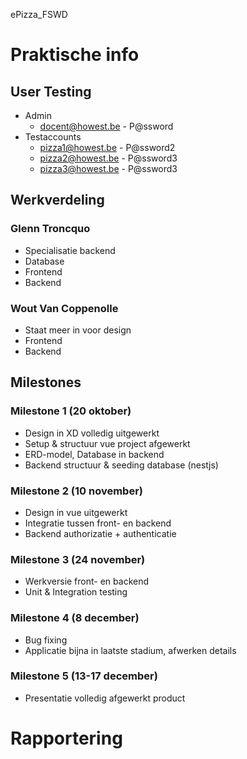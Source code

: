 ePizza_FSWD

# Praktische info

## User Testing
* Admin
    * docent@howest.be - P@ssword
* Testaccounts
    * pizza1@howest.be - P@ssword2
    * pizza2@howest.be - P@ssword3
    * pizza3@howest.be - P@ssword3

## Werkverdeling
### Glenn Troncquo
* Specialisatie backend
* Database
* Frontend
* Backend

### Wout Van Coppenolle
* Staat meer in voor design
* Frontend
* Backend

## Milestones

### Milestone 1 (20 oktober)
* Design in XD volledig uitgewerkt
* Setup & structuur vue project afgewerkt
* ERD-model, Database in backend
* Backend structuur & seeding database (nestjs)

### Milestone 2 (10 november)
* Design in vue uitgewerkt
* Integratie tussen front- en backend
* Backend authorizatie + authenticatie

### Milestone 3 (24 november)
* Werkversie front- en backend
* Unit & Integration testing

### Milestone 4 (8 december)
* Bug fixing
* Applicatie bijna in laatste stadium, afwerken details

### Milestone 5 (13-17 december)
* Presentatie volledig afgewerkt product

# Rapportering